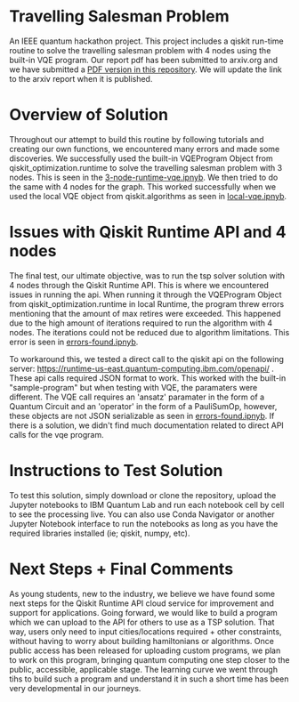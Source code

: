 # Travelling Salesman Problem 
An IEEE quantum hackathon project. This project includes a qiskit run-time routine to solve the travelling salesman problem with 4 nodes using the built-in VQE program. Our report pdf has been submitted to arxiv.org and we have submitted a [PDF version in this repository](https://github.com/theDe-bugger/IEEE-quantum-hackathon/blob/main/The%20Travelling%20Salesman%20Problem%20with%20Qiskit%20Runtime%20API.pdf). We will update the link to the arxiv report when it is published.

# Overview of Solution
Throughout our attempt to build this routine by following tutorials and creating our own functions, we encountered many errors and made some discoveries. We successfully used the built-in VQEProgram Object from qiskit_optimization.runtime to solve the travelling salesman problem with 3 nodes. This is seen in the [3-node-runtime-vqe.ipnyb](https://github.com/theDe-bugger/IEEE-quantum-hackathon/blob/main/3-node-runtime-vqe.ipynb). We then tried to do the same with 4 nodes for the graph. This worked successfully when we used the local VQE object from qiskit.algorithms as seen in [local-vqe.ipnyb](https://github.com/theDe-bugger/IEEE-quantum-hackathon/blob/main/local-vqe.ipynb). 

# Issues with Qiskit Runtime API and 4 nodes
The final test, our ultimate objective, was to run the tsp solver solution with 4 nodes through the Qiskit Runtime API. This is where we encountered issues in running the api. When running it through the VQEProgram Object from qiskit_optimization.runtime in local Runtime, the program threw errors mentioning that the amount of max retires were exceeded. This happened due to the high amount of iterations required to run the algorithm with 4 nodes. The iterations could not be reduced due to algorithm limitations. This error is seen in [errors-found.ipnyb](https://github.com/theDe-bugger/IEEE-quantum-hackathon/blob/main/errors-found.ipynb). 

To workaround this, we tested a direct call to the qiskit api on the following server: https://runtime-us-east.quantum-computing.ibm.com/openapi/ . These api calls required JSON format to work. This worked with the built-in "sample-program" but when testing with VQE, the paramaters were different. The VQE call requires an 'ansatz' paramater in the form of a Quantum Circuit and an 'operator' in the form of a PauliSumOp, however, these objects are not JSON serializable as seen in [errors-found.ipnyb](https://github.com/theDe-bugger/IEEE-quantum-hackathon/blob/main/errors-found.ipynb). If there is a solution, we didn't find much documentation related to direct API calls for the vqe program.

# Instructions to Test Solution
To test this solution, simply download or clone the repository, upload the Jupyter notebooks to IBM Quantum Lab and run each notebook cell by cell to see the processing live. You can also use Conda Navigator or another Jupyter Notebook interface to run the notebooks as long as you have the required libraries installed (ie; qiskit, numpy, etc).

# Next Steps + Final Comments
As young students, new to the industry, we believe we have found some next steps for the Qiskit Runtime API cloud service for improvement and support for applications. Going forward, we would like to build a program which we can upload to the API for others to use as a TSP solution. That way, users only need to input cities/locations required + other constraints, without having to worry about building hamiltonians or algorithms. Once public access has been released for uploading custom programs, we plan to work on this program, bringing quantum computing one step closer to the public, accessible, applicable stage. The learning curve we went through tihs to build such a program and understand it in such a short time has been very developmental in our journeys.
